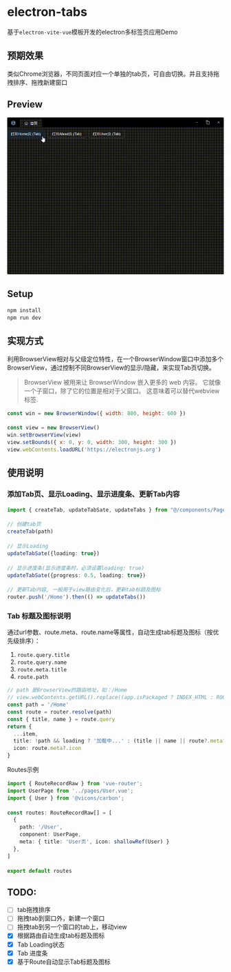 # electron-tabs

基于`electron-vite-vue`模板开发的electron多标签页应用Demo

## 预期效果
类似Chrome浏览器，不同页面对应一个单独的tab页，可自由切换。并且支持拖拽排序、拖拽新建窗口

## Preview
![Gif预览](docs/preview.gif)

## Setup
```bash
npm install
npm run dev
```

## 实现方式
利用BrowserView相对与父级定位特性，在一个BrowserWindow窗口中添加多个BrowserView，通过控制不同BrowserView的显示/隐藏，来实现Tab页切换。

> BrowserView 被用来让 BrowserWindow 嵌入更多的 web 内容。 它就像一个子窗口，除了它的位置是相对于父窗口。 这意味着可以替代webview标签.
```js
const win = new BrowserWindow({ width: 800, height: 600 })

const view = new BrowserView()
win.setBrowserView(view)
view.setBounds({ x: 0, y: 0, width: 300, height: 300 })
view.webContents.loadURL('https://electronjs.org')
```
## 使用说明
### 添加Tab页、显示Loading、显示进度条、更新Tab内容
```ts
import { createTab, updateTabSate, updateTabs } from "@/components/PageTabs/utils";

// 创建tab页
createTab(path)

// 显示Loading
updateTabSate({loading: true})

// 显示进度条(显示进度条时，必须设置loading: true)
updateTabSate({progress: 0.5, loading: true})

// 更新Tab内容, 一般用于view路由变化后，更新tab标题及图标
router.push('/Home').then(() => updateTabs())
```

### Tab 标题及图标说明
通过url参数、route.meta、route.name等属性，自动生成tab标题及图标（按优先级排序）：
1. `route.query.title`
2. `route.query.name`
3. `route.meta.title`
4. `route.path`
```ts
// path 是BrowserView的路由地址，如：/Home
// view.webContents.getURL().replace((app.isPackaged ? INDEX_HTML : ROOT_URL) + '/#', '')
const path = '/Home'
const route = router.resolve(path)
const { title, name } = route.query
return {
  ...item,
  title: !path && loading ? '加载中...' : (title || name || route?.meta?.title || path) as string,
  icon: route.meta?.icon
}
```
Routes示例
```ts
import { RouteRecordRaw } from 'vue-router';
import UserPage from '../pages/User.vue';
import { User } from '@vicons/carbon';

const routes: RouteRecordRaw[] = [
  { 
    path: '/User', 
    component: UserPage, 
    meta: { title: 'User页', icon: shallowRef(User) }
  },
]

export default routes
```

## TODO:
- [ ] tab拖拽排序
- [ ] 拖拽tab到窗口外，新建一个窗口
- [ ] 拖拽tab到另一个窗口的tab上，移动view
- [x] 根据路由自动生成tab标题及图标
- [x] Tab Loading状态
- [x] Tab 进度条
- [x] 基于Route自动显示Tab标题及图标
